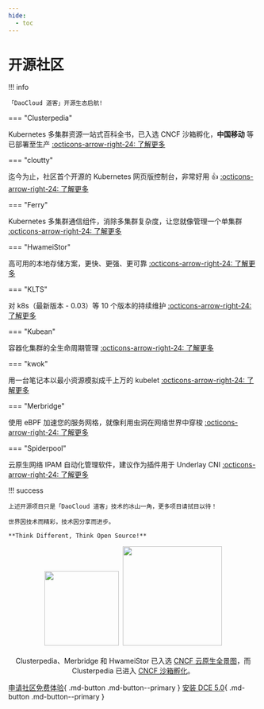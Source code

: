 ```yaml
---
hide:
  - toc
---
```


# 开源社区

!!! info

    「DaoCloud 道客」开源生态启航!

=== "Clusterpedia"

Kubernetes 多集群资源一站式百科全书，已入选 CNCF 沙箱孵化，**中国移动** 等已部署至生产 [:octicons-arrow-right-24: 了解更多](clusterpedia.md)

=== "cloutty"

迄今为止，社区首个开源的 Kubernetes 网页版控制台，非常好用 👍 [:octicons-arrow-right-24: 了解更多](cloudtty.md)

=== "Ferry"

Kubernetes 多集群通信组件，消除多集群复杂度，让您就像管理一个单集群 [:octicons-arrow-right-24: 了解更多](ferry.md)

=== "HwameiStor"

高可用的本地存储方案，更快、更强、更可靠 [:octicons-arrow-right-24: 了解更多](hwameistor.md)

=== "KLTS"

对 k8s（最新版本 - 0.03）等 10 个版本的持续维护 [:octicons-arrow-right-24: 了解更多](klts.md)

=== "Kubean"

容器化集群的全生命周期管理 [:octicons-arrow-right-24: 了解更多](kubean.md)

=== "kwok"

用一台笔记本以最小资源模拟成千上万的 kubelet [:octicons-arrow-right-24: 了解更多](kwok.md)

=== "Merbridge"

使用 eBPF 加速您的服务网格，就像利用虫洞在网络世界中穿梭 [:octicons-arrow-right-24: 了解更多](merbridge.md)

=== "Spiderpool"

云原生网络 IPAM 自动化管理软件，建议作为插件用于 Underlay CNI [:octicons-arrow-right-24: 了解更多](spiderpool.md)

!!! success

    上述开源项目只是「DaoCloud 道客」技术的冰山一角，更多项目请拭目以待！

    世界因技术而精彩，技术因分享而进步。

    **Think Different, Think Open Source!**

<p align="center">
<img src="https://landscape.cncf.io/images/left-logo.svg" width="150"/>&nbsp;&nbsp;<img src="https://landscape.cncf.io/images/right-logo.svg" width="200"/>
<br/><br/>
Clusterpedia、Merbridge 和 HwameiStor 已入选 <a href="https://landscape.cncf.io">CNCF 云原生全景图</a>，而 Clusterpedia 已进入 <a href="https://www.cncf.io/projects/clusterpedia/">CNCF 沙箱孵化</a>。
</p>

[申请社区免费体验](../dce/license0.md){ .md-button .md-button--primary }
[安装 DCE 5.0](../install/community/k8s/online.md){ .md-button .md-button--primary }
